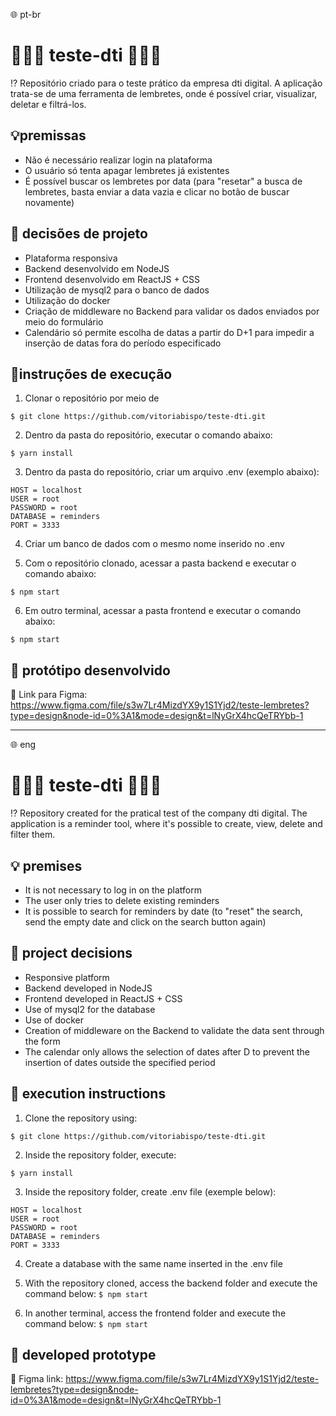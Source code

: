 🌐 pt-br

# 👩🏾‍💻 teste-dti 👩🏾‍💻

⁉️ Repositório criado para o teste prático da empresa dti digital. A aplicação trata-se de uma ferramenta de lembretes, onde é possível criar, visualizar, deletar e filtrá-los.

## 💡premissas
- Não é necessário realizar login na plataforma
- O usuário só tenta apagar lembretes já existentes
- É possível buscar os lembretes por data (para "resetar" a busca de lembretes, basta enviar a data vazia e clicar no botão de buscar novamente)


## 🤔 decisões de projeto
- Plataforma responsiva
- Backend desenvolvido em NodeJS
- Frontend desenvolvido em ReactJS + CSS
- Utilização de mysql2 para o banco de dados
- Utilização do docker
- Criação de middleware no Backend para validar os dados enviados por meio do formulário
- Calendário só permite escolha de datas a partir do D+1 para impedir a inserção de datas fora do período especificado


## 📝instruções de execução
1. Clonar o repositório por meio de  

``` $ git clone https://github.com/vitoriabispo/teste-dti.git ``` 

2. Dentro da pasta do repositório, executar o comando abaixo:

``` $ yarn install ``` 

3. Dentro da pasta do repositório, criar um arquivo .env (exemplo abaixo):

```
HOST = localhost
USER = root
PASSWORD = root
DATABASE = reminders
PORT = 3333 
``` 

4. Criar um banco de dados com o mesmo nome inserido no .env

5. Com o repositório clonado, acessar a pasta backend e executar o comando abaixo: 

``` $ npm start ``` 

6. Em outro terminal, acessar a pasta frontend e executar o comando abaixo:  

``` $ npm start ``` 

## 🎨 protótipo desenvolvido
🔗 Link para Figma: https://www.figma.com/file/s3w7Lr4MizdYX9y1S1Yjd2/teste-lembretes?type=design&node-id=0%3A1&mode=design&t=lNyGrX4hcQeTRYbb-1

---

🌐 eng

# 👩🏾‍💻 teste-dti 👩🏾‍💻

⁉️ Repository created for the pratical test of the company dti digital. The application is a reminder tool, where it's possible to create, view, delete and filter them.

## 💡 premises
- It is not necessary to log in on the platform
- The user only tries to delete existing reminders
- It is possible to search for reminders by date (to "reset" the search, send the empty date and click on the search button again) 


## 🤔 project decisions
- Responsive platform
- Backend developed in NodeJS
- Frontend developed in ReactJS + CSS
- Use of mysql2 for the database
- Use of docker
- Creation of middleware on the Backend to validate the data sent through the form
- The calendar only allows the selection of dates after D to prevent the insertion of dates outside the specified period


## 📝 execution instructions
1. Clone the repository using:

``` $ git clone https://github.com/vitoriabispo/teste-dti.git ``` 

2. Inside the repository folder, execute:

``` $ yarn install ``` 

3. Inside the repository folder, create .env file (exemple below):

```
HOST = localhost
USER = root
PASSWORD = root
DATABASE = reminders
PORT = 3333 
``` 

4. Create a database with the same name inserted in the .env file

5. With the repository cloned, access the backend folder and execute the command below:
``` $ npm start ``` 

6. In another terminal, access the frontend folder and execute the command below:
``` $ npm start ``` 

## 🎨 developed prototype

🔗 Figma link: https://www.figma.com/file/s3w7Lr4MizdYX9y1S1Yjd2/teste-lembretes?type=design&node-id=0%3A1&mode=design&t=lNyGrX4hcQeTRYbb-1